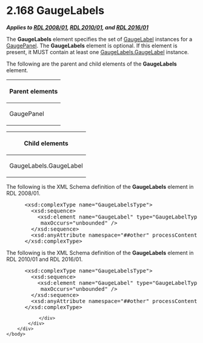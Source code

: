 <html dir="LTR" xmlns:mshelp="http://msdn.microsoft.com/mshelp" xmlns:ddue="http://ddue.schemas.microsoft.com/authoring/2003/5" xmlns:xlink="http://www.w3.org/1999/xlink" xmlns:tool="http://www.microsoft.com/tooltip">
    <head>
        <meta http-equiv="Content-Type" content="text/html; CHARSET=utf-8"></meta>
        <meta name="save" content="history"></meta>
        <title>2.168 GaugeLabels</title>
        <xml>
            <mshelp:toctitle title="2.168 GaugeLabels"></mshelp:toctitle>
            <mshelp:rltitle title="[MS-RDL]: GaugeLabels"></mshelp:rltitle>
            <mshelp:keyword index="A" term="1d876044-b790-4413-a225-e60f7d727465"></mshelp:keyword>
            <mshelp:attr name="DCSext.ContentType" value="open specification"></mshelp:attr>
            <mshelp:attr name="AssetID" value="1d876044-b790-4413-a225-e60f7d727465"></mshelp:attr>
            <mshelp:attr name="TopicType" value="kbRef"></mshelp:attr>
            <mshelp:attr name="DCSext.Title" value="[MS-RDL]: GaugeLabels" />
        </xml>
    </head>
    <body>
        <div id="header">
            <h1 class="heading">2.168 GaugeLabels</h1>
        </div>
        <div id="mainSection">
            <div id="mainBody">
                <div id="allHistory" class="saveHistory"></div>
                <div id="sectionSection0" class="section" name="collapseableSection">
                    

<p><b><i>Applies to </i></b><a href="1e855f94-4617-47e4-b89e-0856c6cb420f.htm"><b><i>RDL 2008/01</i></b></a><b><i>,
</i></b><a href="3428e690-a348-4ec7-8a6a-8efb42d2cdee.htm"><b><i>RDL 2010/01</i></b></a><b><i>,
and </i></b><a href="52ce3983-2bfc-4e72-9359-42aaf5fe4509.htm"><b><i>RDL 2016/01</i></b></a></p>

<p>The <b>GaugeLabels</b> element specifies the set of <a href="3d97eae8-d903-471f-b151-9cc2bdbe91af.htm">GaugeLabel</a> instances for a
<a href="f01744d3-79fa-4f30-94bf-a1ffa6bde2ac.htm">GaugePanel</a>. The <b>GaugeLabels</b>
element is optional. If this element is present, it MUST contain at least one <a href="8fcb1c2f-4d53-4dab-8088-5998facebb46.htm">GaugeLabels.GaugeLabel</a>
instance. </p>

<p>The following are the parent and child elements of the <b>GaugeLabels</b>
element.</p>

<table>
 <thead>
  <tr>
   <th>
   <p>Parent elements</p>
   </th>
  </tr>
 </thead>
 <tr>
  <td>
  <p>GaugePanel</p>
  </td>
 </tr>
</table>

<p> </p>

<table>
 <thead>
  <tr>
   <th>
   <p>Child elements</p>
   </th>
  </tr>
 </thead>
 <tr>
  <td>
  <p>GaugeLabels.GaugeLabel</p>
  </td>
 </tr>
</table>

<p>The following is the XML Schema definition of the <b>GaugeLabels</b>
element in RDL 2008/01.</p>

<dl>
<dd>
<div><pre> &lt;xsd:complexType name=&quot;GaugeLabelsType&quot;&gt;
   &lt;xsd:sequence&gt;
     &lt;xsd:element name=&quot;GaugeLabel&quot; type=&quot;GaugeLabelType&quot; minOccurs=&quot;1&quot; 
      maxOccurs=&quot;unbounded&quot; /&gt;
   &lt;/xsd:sequence&gt;
   &lt;xsd:anyAttribute namespace=&quot;##other&quot; processContents=&quot;skip&quot; /&gt;
 &lt;/xsd:complexType&gt;
</pre></div>
</dd></dl>

<p>The following is the XML Schema definition of the <b>GaugeLabels</b>
element in RDL 2010/01 and RDL 2016/01.</p>

<dl>
<dd>
<div><pre> &lt;xsd:complexType name=&quot;GaugeLabelsType&quot;&gt;
   &lt;xsd:sequence&gt;
     &lt;xsd:element name=&quot;GaugeLabel&quot; type=&quot;GaugeLabelType&quot; minOccurs=&quot;1&quot; 
      maxOccurs=&quot;unbounded&quot; /&gt;
   &lt;/xsd:sequence&gt;
   &lt;xsd:anyAttribute namespace=&quot;##other&quot; processContents=&quot;lax&quot; /&gt;
 &lt;/xsd:complexType&gt;
</pre></div>
</dd></dl>


                </div>
            </div>
        </div>
    </body>
</html>